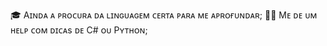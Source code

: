 🎓 Aɪɴᴅᴀ ᴀ ᴘʀᴏᴄᴜʀᴀ ᴅᴀ ʟɪɴɢᴜᴀɢᴇᴍ ᴄᴇʀᴛᴀ ᴘᴀʀᴀ ᴍᴇ ᴀᴘʀᴏғᴜɴᴅᴀʀ;
💁🏻 Mᴇ ᴅᴇ ᴜᴍ ʜᴇʟᴘ ᴄᴏᴍ ᴅɪᴄᴀs ᴅᴇ C# ᴏᴜ Pʏᴛʜᴏɴ;
